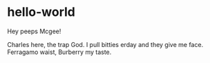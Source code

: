 # hello-world

Hey peeps Mcgee!

Charles here, the trap God. I pull bitties erday and
they give me face. Ferragamo waist, Burberry my taste.
